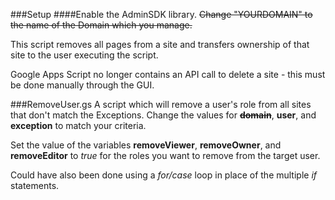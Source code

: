 ###Setup
####Enable the AdminSDK library.
~~Change "YOURDOMAIN" to the name of the Domain which you manage.~~

This script removes all pages from a site and transfers ownership of that site to the user executing the script.

Google Apps Script no longer contains an API call to delete a site - this must be done manually through the GUI. 

###RemoveUser.gs
A script which will remove a user's role from all sites that don't match the Exceptions.
Change the values for ~~<b>domain</b>~~, <b>user</b>, and <b>exception</b> to match your criteria.

Set the value of the variables <b>removeViewer</b>, <b>removeOwner</b>, and <b>removeEditor</b> to <i>true</i> for the roles you want to remove from the target user.

Could have also been done using a <i>for/case</i> loop in place of the multiple <i>if</i> statements. 
